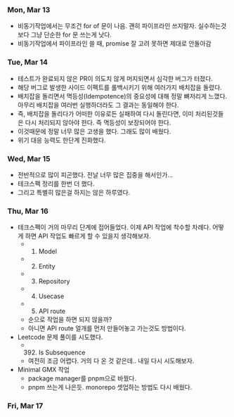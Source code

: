 ### Mon, Mar 13

- 비동기작업에서는 무조건 for of 문이 나음. 괜히 파이프라인 쓰지말자. 실수하는것보다 그냥 단순한 for 문 쓰는게 낫다.
- 비동기작업에서 파이프라인 쓸 때, promise 잘 고려 못하면 제대로 안돌아감

### Tue, Mar 14

- 테스트가 완료되지 않은 PR이 의도치 않게 머지되면서 심각한 버그가 터졌다.
- 해당 버그로 발생한 사이드 이펙트를 롤백시키기 위해 여러가지 배치잡을 돌렸다.
- 배치잡을 돌리면서 멱등성(Idempotence)의 중요성에 대해 정말 뼈저리게 느꼈다. 아무리 배치잡을 여러번 실행하더라도 그 결과는 동일해야 한다.
- 즉, 배치잡을 돌리다가 어떠한 이유로든 실패하여 다시 돌린다면, 이미 처리된것들은 다시 처리되지 않아야 한다. 즉 멱등성이 보장되어야 한다.
- 이것때문에 정말 너무 많은 고생을 했다. 그래도 많이 배웠다.
- 위기 대응 능력도 한단계 진화했다.

### Wed, Mar 15

- 전반적으로 많이 피곤했다. 전날 너무 많은 집중을 해서인가...
- 테크스펙 정리를 한번 더 했다.
- 그리고 특별히 많은걸 하지는 않은 하루였다.

### Thu, Mar 16

- 테크스펙이 거의 마무리 단계에 접어들었다. 이제 API 작업에 착수할 차례다. 어떻게 하면 API 작업도 빠르게 할 수 있을지 생각해보자.
  - 1. Model
  - 2. Entity
  - 3. Repository
  - 4. Usecase
  - 5. API route
  - 순으로 작업을 하면 되지 않을까?
  - 아니면 API route 얼개를 먼저 만들어놓고 가는것도 방법이다.
- Leetcode 문제 풀이를 시도했다.
  - 392.  Is Subsequence
  - 여전히 조금 어렵다. 거의 다 온 것 같은데.. 내일 다시 시도해보자.
- Minimal GMX 작업
  - package manager를 pnpm으로 바꿨다.
  - pnpm 쓰는게 나은듯. monorepo 셋업하는 방법도 다시 배웠다.

### Fri, Mar 17

